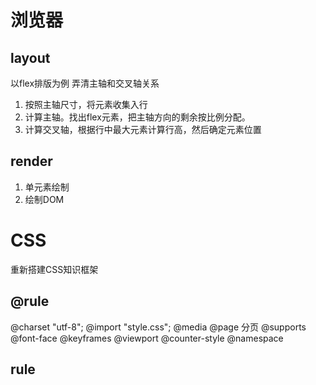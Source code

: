 # 浏览器
## layout
以flex排版为例
弄清主轴和交叉轴关系
1. 按照主轴尺寸，将元素收集入行
2. 计算主轴。找出flex元素，把主轴方向的剩余按比例分配。
3. 计算交叉轴，根据行中最大元素计算行高，然后确定元素位置
## render
1. 单元素绘制
2. 绘制DOM


# CSS
重新搭建CSS知识框架

## @rule


@charset "utf-8";
@import "style.css";
@media
@page 分页
@supports
@font-face
@keyframes
@viewport
@counter-style
@namespace

## rule